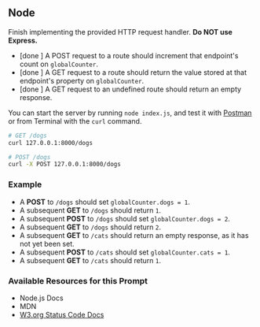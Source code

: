 ## Node

Finish implementing the provided HTTP request handler. **Do NOT use Express.**
  * [done ] A POST request to a route should increment that endpoint's count on `globalCounter`.
  * [done ] A GET request to a route should return the value stored at that endpoint's property on `globalCounter`.
  * [done ] A GET request to an undefined route should return an empty response.

You can start the server by running `node index.js`, and test it with [Postman](https://www.getpostman.com/) or from Terminal with the `curl` command.

```sh
# GET /dogs
curl 127.0.0.1:8000/dogs

# POST /dogs
curl -X POST 127.0.0.1:8000/dogs
```

### Example
* A **POST** to `/dogs` should set `globalCounter.dogs = 1`.
* A subsequent **GET** to `/dogs` should return `1`.
* A subsequent **POST** to `/dogs` should set `globalCounter.dogs = 2`.
* A subsequent **GET** to `/dogs` should return `2`.
* A subsequent **GET** to `/cats` should return an empty response, as it has not yet been set.
* A subsequent **POST** to `/cats` should set `globalCounter.cats = 1`.
* A subsequent **GET** to `/cats` should return `1`.

### Available Resources for this Prompt
* Node.js Docs
* MDN
* [W3.org Status Code Docs](https://www.w3.org/Protocols/rfc2616/rfc2616-sec10.html)
